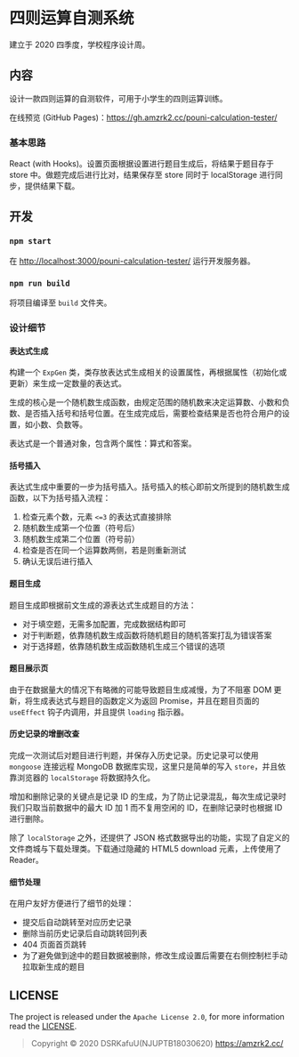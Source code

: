 # 四则运算自测系统

建立于 2020 四季度，学校程序设计周。

## 内容

设计一款四则运算的自测软件，可用于小学生的四则运算训练。

在线预览 (GitHub Pages)：<https://gh.amzrk2.cc/pouni-calculation-tester/>

### 基本思路

React (with Hooks)。设置页面根据设置进行题目生成后，将结果于题目存于 store 中。做题完成后进行比对，结果保存至 store 同时于 localStorage 进行同步，提供结果下载。

## 开发

### `npm start`

在 [http://localhost:3000/pouni-calculation-tester/](http://localhost:3000/pouni-calculation-tester/) 运行开发服务器。

### `npm run build`

将项目编译至 `build` 文件夹。

### 设计细节

#### 表达式生成

构建一个 `ExpGen` 类，类存放表达式生成相关的设置属性，再根据属性（初始化或更新）来生成一定数量的表达式。

生成的核心是一个随机数生成函数，由规定范围的随机数来决定运算数、小数和负数、是否插入括号和括号位置。在生成完成后，需要检查结果是否也符合用户的设置，如小数、负数等。

表达式是一个普通对象，包含两个属性：算式和答案。

#### 括号插入

表达式生成中重要的一步为括号插入。括号插入的核心即前文所提到的随机数生成函数，以下为括号插入流程：

1. 检查元素个数，元素 `<=3` 的表达式直接排除
2. 随机数生成第一个位置（符号后）
3. 随机数生成第二个位置（符号前）
4. 检查是否在同一个运算数两侧，若是则重新测试
5. 确认无误后进行插入

#### 题目生成

题目生成即根据前文生成的源表达式生成题目的方法：

- 对于填空题，无需多加配置，完成数据结构即可
- 对于判断题，依靠随机数生成函数将随机题目的随机答案打乱为错误答案
- 对于选择题，依靠随机数生成函数随机生成三个错误的选项

#### 题目展示页

由于在数据量大的情况下有略微的可能导致题目生成减慢，为了不阻塞 DOM 更新，将生成表达式与题目的函数定义为返回 Promise，并且在题目页面的 `useEffect` 钩子内调用，并且提供 `loading` 指示器。

#### 历史记录的增删改查

完成一次测试后对题目进行判题，并保存入历史记录。历史记录可以使用 `mongoose` 连接远程 MongoDB 数据库实现，这里只是简单的写入 `store`，并且依靠浏览器的 `localStorage` 将数据持久化。

增加和删除记录的关键点是记录 ID 的生成，为了防止记录混乱，每次生成记录时我们只取当前数据中的最大 ID 加 1 而不复用空闲的 ID，在删除记录时也根据 ID 进行删除。

除了 `localStorage` 之外，还提供了 JSON 格式数据导出的功能，实现了自定义的文件商城与下载处理类。下载通过隐藏的 HTML5 download 元素，上传使用了 Reader。

#### 细节处理

在用户友好方便进行了细节的处理：

- 提交后自动跳转至对应历史记录
- 删除当前历史记录后自动跳转回列表
- 404 页面首页跳转
- 为了避免做到途中的题目数据被删除，修改生成设置后需要在右侧控制栏手动拉取新生成的题目

## LICENSE

The project is released under the `Apache License 2.0`, for more information read the [LICENSE](https://github.com/amzrk2/pouni-calculation-tester/blob/main/LICENSE).

> Copyright © 2020 DSRKafuU(NJUPTB18030620) <https://amzrk2.cc/>

